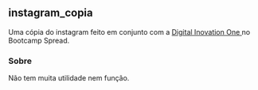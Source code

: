 <h2>instagram_copia</h2>
<p>Uma cópia do instagram feito em conjunto com a <a href="https://web.dio.me/home" target="_blank"> Digital Inovation One </a>no Bootcamp Spread.</p>

<h3>Sobre</h3>
<p>Não tem muita utilidade nem função.</p>
